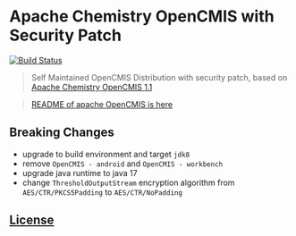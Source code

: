 # Apache Chemistry OpenCMIS with Security Patch

[![Build Status](https://travis-tools.cloud.sap.corp/I337313/OpenCMIS.svg?token=DUfaW1Ls7wxHnGZXYmEK&branch=main)](https://travis-tools.cloud.sap.corp/I337313/OpenCMIS)

> Self Maintained OpenCMIS Distribution with security patch, based on [Apache Chemistry OpenCMIS 1.1](https://chemistry.apache.org/java/opencmis.html)

> [README of apache OpenCMIS is here](./README.Apache.txt)

## Breaking Changes

- upgrade to build environment and target `jdk8`
- remove `OpenCMIS - android` and `OpenCMIS - workbench`
- upgrade java runtime to java 17
- change `ThresholdOutputStream` encryption algorithm from `AES/CTR/PKCS5Padding` to `AES/CTR/NoPadding` 

## [License](./LICENSE)
